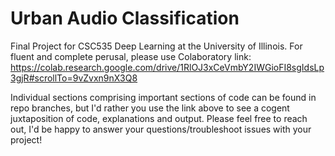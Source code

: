 # Urban Audio Classification
Final Project for CSC535 Deep Learning at the University of Illinois. For fluent and complete perusal, please use Colaboratory link: https://colab.research.google.com/drive/1RlOJ3xCeVmbY2IWGioFI8sgIdsLp3gjR#scrollTo=9vZvxn9nX3Q8

Individual sections comprising important sections of code can be found in repo branches, but I'd rather you use the link above to see a cogent juxtaposition of code, explanations and output.
Please feel free to reach out, I'd be happy to answer your questions/troubleshoot issues with your project!
